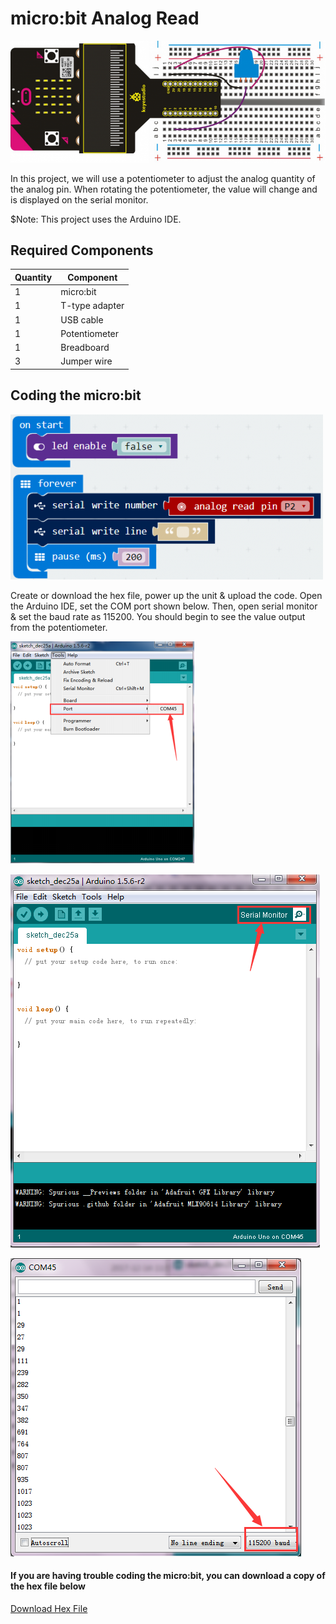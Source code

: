 # micro:bit Analog Read

![alt text](microbit-analog-read.png "micro:bit Analog Read")

In this project, we will use a potentiometer to adjust the analog quantity of the analog pin. When rotating the potentiometer, the value will change and is displayed on the serial monitor. 

$Note: This project uses the Arduino IDE.

## Required Components
Quantity | Component
--- | ---
1 | micro:bit
1 | T-type adapter
1 | USB cable
1 | Potentiometer
1 | Breadboard
3 | Jumper wire

## Coding the micro:bit
![alt text](microbit-analog-read-code-1.png "micro:bit Analog Read - Code Block")

Create or download the hex file, power up the unit & upload the code. Open the Arduino IDE, set the COM port shown below. Then, open serial monitor & set the baud rate as 115200. You should begin to see the value output from the potentiometer.

![alt text](microbit-analog-read-code-2.png "micro:bit Analog Read - Code Block")

![alt text](microbit-analog-read-code-3.png "micro:bit Analog Read - Code Block")

![alt text](microbit-analog-read-code-4.png "micro:bit Analog Read - Code Block")

#### If you are having trouble coding the micro:bit, you can download a copy of the hex file below
[Download Hex File](https://github.com/Jaycar-Electronics/micro-bit-Starter-Kit/blob/master/Project%208%20-%20RGB%20LED/RGB-LED.zip?raw=true)
